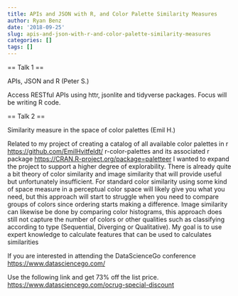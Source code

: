 ```yaml
---
title: APIs and JSON with R, and Color Palette Similarity Measures
author: Ryan Benz
date: '2018-09-25'
slug: apis-and-json-with-r-and-color-palette-similarity-measures
categories: []
tags: []
---
```


== Talk 1 ==

APIs, JSON and R (Peter S.)

Access RESTful APIs using httr, jsonlite and tidyverse packages. Focus will be writing R code.

== Talk 2 ==

Similarity measure in the space of color palettes (Emil H.)

Related to my project of creating a catalog of all available color palettes in r https://github.com/EmilHvitfeldt/ r-color-palettes and its associated r package https://CRAN.R-project.org/package=paletteer I wanted to expand the project to support a higher degree of explorability. There is already quite a bit theory of color similarity and image similarity that will provide useful but unfortunately insufficient. For standard color similarity using some kind of space measure in a perceptual color space will likely give you what you need, but this approach will start to struggle when you need to compare groups of colors since ordering starts making a difference. Image similarity can likewise be done by comparing color histograms, this approach does still not capture the number of colors or other qualities such as classifying according to type (Sequential, Diverging or Qualitative). My goal is to use expert knowledge to calculate features that can be used to calculates similarities

If you are interested in attending the DataScienceGo conference
https://www.datasciencego.com/

Use the following link and get 73% off the list price.
https://www.datasciencego.com/ocrug-special-discount